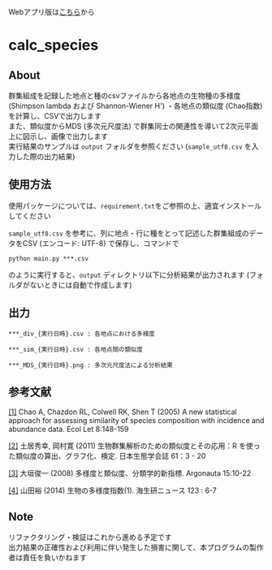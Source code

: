 Webアプリ版は[こちら](https://calc-species.herokuapp.com/)から
# calc_species  

## About  

群集組成を記録した地点と種のcsvファイルから各地点の生物種の多様度 (Shimpson lambda および Shannon-Wiener H') ・各地点の類似度 (Chao指数) を計算し、CSVで出力します  
また、類似度からMDS (多次元尺度法) で群集同士の関連性を導いて2次元平面上に図示し、画像で出力します  
実行結果のサンプルは `output` フォルダを参照ください (`sample_utf8.csv` を入力した際の出力結果)

## 使用方法

使用パッケージについては、`requirement.txt`をご参照の上、適宜インストールしてください

`sample_utf8.csv` を参考に、列に地点・行に種をとって記述した群集組成のデータをCSV (エンコード: UTF-8) で保存し、コマンドで

```
python main.py ***.csv
```

のように実行すると、`output` ディレクトリ以下に分析結果が出力されます (フォルダがないときには自動で作成します)

## 出力

```
***_div_{実行日時}.csv : 各地点における多様度

***_sim_{実行日時}.csv : 各地点間の類似度

***_MDS_{実行日時}.png : 多次元尺度法による分析結果
```

## 参考文献

[[1]](https://onlinelibrary.wiley.com/doi/pdf/10.1111/j.1461-0248.2004.00707.x) Chao A, Chazdon RL, Colwell RK, Shen T (2005) A new statistical approach for assessing similarity of species composition with incidence and abundance data. Ecol Let 8:148-159

[[2]](https://www.jstage.jst.go.jp/article/seitai/61/1/61_KJ00007176266/\_pdf/-char/ja) 土居秀幸, 岡村寛 (2011) 生物群集解析のための類似度とその応用：R を使った類似度の算出、グラフ化、検定. 日本生態学会誌 61：3 - 20

[[3]](http://www.mus-nh.city.osaka.jp/iso/argo/nl15/nl15-10-22.pdf) 大垣俊一 (2008) 多様度と類似度、分類学的新指標. Argonauta 15:10-22

[[4]](http://www.kaiseiken.or.jp/study/lib/news123kaisetu.pdf) 山田裕 (2014) 生物の多様度指数(1). 海生研ニュース 123 : 6-7  

## Note  

リファクタリング・検証はこれから進める予定です  
出力結果の正確性および利用に伴い発生した損害に関して、本プログラムの製作者は責任を負いかねます
